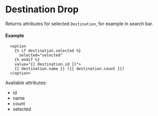 # Destination Drop

Returns attributes for selected `Destination`, for example in search bar.

#### Example

~~~ liquid
  <option
    {% if destination.selected %}
      selected="selected"
    {% endif %}
    value="{{ destination.id }}">
    {{ destination.name }} ({{ destination.count }})
  </option>
~~~

Available attributes:

* id
* name
* count
* selected
